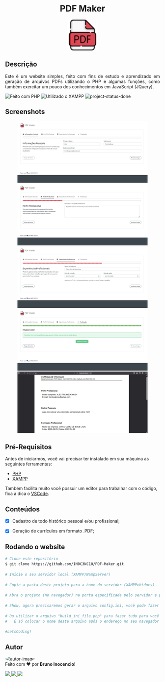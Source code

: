 <h1 align="center" id="title">PDF Maker</h1>
<!-- Logo -->
<p align="center">
  <img height="100" alt="PDF Maker - Logo" title="PDF Maker" src="./assets/images/pdf_logo.png" />
</p>


<!-- Título&Descrição -->
<h2 align="left" id="descricao">Descrição</h2>
<p align="justify">
  Este é um website simples, feito com fins de estudo e aprendizado em geração de arquivos PDFs utilizando o PHP e algumas funções, como também exercitar um pouco dos conhecimentos em JavaScript (JQuery).
</p>


<!-- Shields -->
<p>
	<img src="https://img.shields.io/badge/Made%20with-Php-777BB4?style=for-the-badge&logo=php&logoColor=777BB4" title="Feito com PHP" alt="Feito com PHP"></img>
  <img src="https://img.shields.io/badge/Used-XAMPP-F08805?style=for-the-badge&logo=xampp&logoColor=F08805" title="Utilizado o XAMPP" alt="Utilizado o XAMPP"></img>
  <!--<img src="https://img.shields.io/badge/Status-Working-F08705?style=for-the-badge" title="Status do Projeto: Trabalhando" alt="Projeto em Andamento"></img>-->
  <img src="https://img.shields.io/badge/Status-Done-blue?style=for-the-badge" title="Status do Projeto: Concluído" alt="project-status-done"></img>
</p>


<!-- Screenshots -->
<h2 align="left" id="screenshots">Screenshots</h2>
<p align="center">
  <img height="200" alt="Tela de Informações Pessoais" title="Informações Pessoais" src="./assets/images/screenshot-1.png" />
  <img height="200" alt="Tela de Perfil Profissional" title="Perfil Profissional" src="./assets/images/screenshot-2.png" />
  <img height="200" alt="Tela de Experiências Profissionais" title="Experiências Profissionais" src="./assets/images/screenshot-3.png" />
  <img height="200" alt="Tela de Finalização" title="Finalização" src="./assets/images/screenshot-4.png" />
  <img height="200" alt="Documento gerado em PDF" title="PDF" src="./assets/images/screenshot-5.png" />
</p>


<!-- Pré-Requisitos -->
<h2 align="left" id="pre">Pré-Requisitos</h2>

Antes de iniciarmos, você vai precisar ter instalado em sua máquina as seguintes ferramentas:

- [PHP](https://www.php.net/downloads)
- [XAMPP](https://www.apachefriends.org/pt_br/index.html)

Também facilita muito você possuir um editor para trabalhar com o código, fica a dica o [VSCode](https://code.visualstudio.com/).


<!-- Features -->
<h2 align="left" id="features">Conteúdos</h2>

- [x] Cadastro de todo histórico pessoal e/ou profissional;
- [x] Geração de currículos em formato .PDF;


<!-- Executando o app -->
<h2 align="left" id="run">Rodando o website</h2>

```bash
# Clone este repositório
$ git clone https://github.com/IN0C3NC10/PDF-Maker.git

# Inicie o seu servidor local (XAMPP/WampServer)

# Copie a pasta deste projeto para a home do servidor (XAMPP>htdocs)

# Abra o projeto (no navegador) na porta especificada pelo servidor e pronto

# Show, agora precisaremos gerar o arquivo config.ini, você pode fazer manualmente pegando o "config_example.ini"

# Ou utilizar o arquivo "build_ini_file.php" para fazer tudo para você
#   É só colocar o nome deste arquivo após o endereço no seu navegador e "BANG", o arquivo é criado

#LetsCoding!
```
<!-- Autor -->
<h2 align="left" id="autor">Autor</h2>
<p>
	<a href="https://github.com/IN0C3NC10">
		<img style="border-radius: 50%;" src="https://avatars.githubusercontent.com/u/73368174?v=4" width="100px;" alt="autor-image" title="IN0C3NC10"/>
	</a>
	<br />
	Feito com ❤️ por <strong>Bruno Inocencio</strong>!
</p>

<p align="left">
  <!-- Outlook -->
  <a href="mailto:bruno.inocencio@fatec.sp.gov.br" alt="Outlook" target="_blank">
    <img height="35" src="https://img.shields.io/badge/Outlook-00001a?style=for-the-badge&logo=microsoft-outlook&logoColor=0078D4" />
  </a>
  <!-- Linkedin -->
  <a href="https://cutt.ly/nQlVjQV" alt="Linkedin" target="_blank">
    <img height="35" src="https://img.shields.io/badge/-LinkedIn-00001a?style=for-the-badge&logo=linkedin&logoColor=%230077B5" />
  </a>
  <!-- GitHub -->
  <a href="https://github.com/IN0C3NC10" alt="GitHub" target="_blank">
    <img height="35" src="https://img.shields.io/badge/GitHub-100000?style=for-the-badge&logo=github&logoColor=white" />
  </a>
</p>
